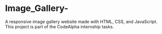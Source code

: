 # Image_Gallery-
A responsive image gallery website made with HTML, CSS, and JavaScript. This project is part of the CodeAlpha internship tasks.
